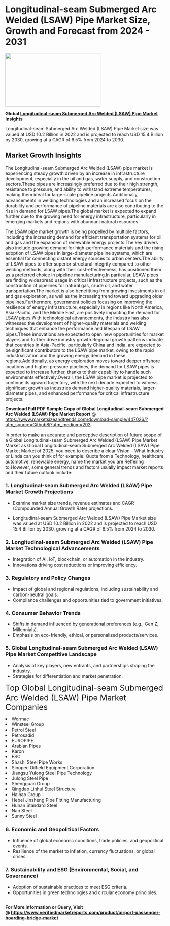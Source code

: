 <H1>Longitudinal-seam Submerged Arc Welded (LSAW) Pipe Market Size, Growth and Forecast from 2024 - 2031</H1><img class="aligncenter size-medium wp-image-584254" src="https://thirdeyenews.in/wp-content/uploads/2024/09/Global-Market-Research-300x168.jpeg" alt="" width="300" height="168" /><p><strong>Global&nbsp;<a href="https://www.marketsizeandtrends.com/download-sample/447026/?utm_source=Github8j?utm_medium=202">Longitudinal-seam Submerged Arc Welded (LSAW) Pipe Market</a> Insights</strong></p><p>Longitudinal-seam Submerged Arc Welded (LSAW) Pipe Market size was valued at USD 10.2 Billion in 2022 and is projected to reach USD 15.4 Billion by 2030, growing at a CAGR of 6.5% from 2024 to 2030.</p><p><h2>Market Growth Insights</h2> <p>The Longitudinal-seam Submerged Arc Welded (LSAW) pipe market is experiencing steady growth driven by an increase in infrastructure development, especially in the oil and gas, water supply, and construction sectors.These pipes are increasingly preferred due to their high strength, resistance to pressure, and ability to withstand extreme temperatures, making them ideal for large-scale pipeline projects.Additionally, advancements in welding technologies and an increased focus on the durability and performance of pipeline materials are also contributing to the rise in demand for LSAW pipes.The global market is expected to expand further due to the growing need for energy infrastructure, particularly in emerging markets and regions with abundant natural resources.</p> <p>The LSAW pipe market growth is being propelled by multiple factors, including the increasing demand for efficient transportation systems for oil and gas and the expansion of renewable energy projects.The key drivers also include growing demand for high-performance materials and the rising adoption of LSAW pipes in large-diameter pipeline systems, which are essential for connecting distant energy sources to urban centers.The ability of LSAW pipes to offer superior structural integrity compared to other welding methods, along with their cost-effectiveness, has positioned them as a preferred choice in pipeline manufacturing.In particular, LSAW pipes are finding widespread usage in critical infrastructure projects, such as the construction of pipelines for natural gas, crude oil, and water transportation.The market is also benefitting from growing investments in oil and gas exploration, as well as the increasing trend toward upgrading older pipelines.Furthermore, government policies focusing on improving the resilience of energy infrastructure, especially in regions like North America, Asia-Pacific, and the Middle East, are positively impacting the demand for LSAW pipes.With technological advancements, the industry has also witnessed the development of higher-quality materials and welding techniques that enhance the performance and lifespan of LSAW pipes.These innovations are expected to open new opportunities for market players and further drive industry growth.Regional growth patterns indicate that countries in Asia-Pacific, particularly China and India, are expected to be significant contributors to the LSAW pipe market, owing to the rapid industrialization and the growing energy demand in these regions.Additionally, as energy exploration moves toward deeper offshore locations and higher-pressure pipelines, the demand for LSAW pipes is expected to increase further, thanks to their capability to handle such environments effectively.Overall, the LSAW pipe market is projected to continue its upward trajectory, with the next decade expected to witness significant growth as industries demand higher-quality materials, larger-diameter pipes, and enhanced performance for critical infrastructure projects.</p> <p><span class=""><strong>Download Full PDF Sample Copy of Global Longitudinal-seam Submerged Arc Welded (LSAW) Pipe Market Report</strong> @ <a href="https://www.marketsizeandtrends.com/download-sample/447026/?utm_source=Github8j?utm_medium=202" target="_blank">https://www.marketsizeandtrends.com/download-sample/447026/?utm_source=Github8j?utm_medium=202</a></span></p><p>In order to make an accurate and perceptive description of future scope of a Global&nbsp;Longitudinal-seam Submerged Arc Welded (LSAW) Pipe Market Market as Global&nbsp;Longitudinal-seam Submerged Arc Welded (LSAW) Pipe Market Market of 2025, you need to describe a clear Vision &ndash; What Industry or Linda can you think of for example: Quote from a Technology, healthcare, automotive, renewable energy, name the market you are Reffering to.However, some general trends and factors usually impact market reports and their future outlook include:</p><h3>1.&nbsp;<strong>Longitudinal-seam Submerged Arc Welded (LSAW) Pipe Market Growth Projections</strong></h3><ul><li>Examine market size trends, revenue estimates and CAGR (Compounded Annual Growth Rate) projections.</li><li><p>Longitudinal-seam Submerged Arc Welded (LSAW) Pipe Market size was valued at USD 10.2 Billion in 2022 and is projected to reach USD 15.4 Billion by 2030, growing at a CAGR of 6.5% from 2024 to 2030.</p></li></ul><h3>2.&nbsp;<strong>Longitudinal-seam Submerged Arc Welded (LSAW) Pipe Market Technological Advancements</strong></h3><ul><li>Integration of AI, IoT, blockchain, or automation in the industry.</li><li>Innovations driving cost reductions or improving efficiency.</li></ul><h3>3.&nbsp;<strong>Regulatory and Policy Changes</strong></h3><ul><li>Impact of global and regional regulations, including sustainability and carbon-neutral goals.</li><li>Compliance challenges and opportunities tied to government initiatives.</li></ul><h3>4.&nbsp;<strong>Consumer Behavior Trends</strong></h3><ul><li>Shifts in demand influenced by generational preferences (e.g., Gen Z, Millennials).</li><li>Emphasis on eco-friendly, ethical, or personalized products/services.</li></ul><h3>5.&nbsp;<strong>Global Longitudinal-seam Submerged Arc Welded (LSAW) Pipe Market Competitive Landscape</strong></h3><ul><li>Analysis of key players, new entrants, and partnerships shaping the industry.</li><li>Strategies for differentiation and market penetration.</li></ul><p data-pm-slice="1 1 []"><span style="color: inherit; font-family: inherit; font-size: 25px;">Top Global Longitudinal-seam Submerged Arc Welded (LSAW) Pipe Market Companies</span></p><div class="" data-test-id=""><p><li>Wermac</li><li> Winsteel Group</li><li> Petrol Steel</li><li> Petrosadid</li><li> EUROPIPE</li><li> Arabian Pipes</li><li> Karon</li><li> ESC</li><li> Shashi Steel Pipe Works</li><li>Sinopec Oilfield Equipment Corporation</li><li> Jiangsu Yulong Steel Pipe Technology</li><li> Julong Steel Pipe</li><li> Shengguan Group</li><li> Qingdao Linhui Steel Structure</li><li> Haihao Group</li><li> Hebei Jinsheng Pipe Fitting Manufacturing</li><li> Hunan Standard Steel</li><li> Nan Steel</li><li> Sunny Steel</li></p></div><h3>6.&nbsp;<strong>Economic and Geopolitical Factors</strong></h3><ul><li>Influence of global economic conditions, trade policies, and geopolitical events.</li><li>Resilience of the market to inflation, currency fluctuations, or global crises.</li></ul><h3>7.&nbsp;<strong>Sustainability and ESG (Environmental, Social, and Governance)</strong></h3><ul><li>Adoption of sustainable practices to meet ESG criteria.</li><li>Opportunities in green technologies and circular economy principles.</li></ul><h2><strong style="font-size: 14px;">For More Information or Query, Visit @&nbsp;</strong><a style="background-color: #ffffff; font-size: 14px;" href="https://www.marketsizeandtrends.com/report/longitudinal-seam-submerged-arc-welded-lsaw-pipe-market/" target="_blank">https://www.verifiedmarketreports.com/product/airport-passenger-boarding-bridge-market</a></h2>